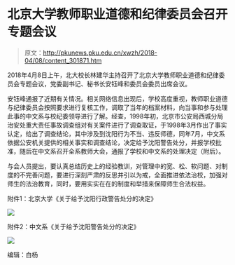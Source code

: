 # 北京大学教师职业道德和纪律委员会召开专题会议

> 原文：<http://pkunews.pku.edu.cn/xwzh/2018-04/08/content_301871.htm>

2018年4月8日上午，北大校长林建华主持召开了北京大学教师职业道德和纪律委员会专题会议，党委副书记、秘书长安钰峰和委员会委员出席会议。

安钰峰通报了近期有关情况。相关网络信息出现后，学校高度重视，教师职业道德与纪律委员会按照要求进行复核工作，调取了当年的档案材料，向当事和参与处理此事的中文系与校纪委领导进行了解。经查，1998年初，北京市公安局西城分局治安处重大责任事故调查组对有关案件进行了调查取证，于1998年3月作出了事实认定，给出了调查结论，其中涉及到沈阳行为不当、违反师德，同年7月，中文系依据公安机关提供的相关事实和调查结论，决定给予沈阳警告处分，并报学校批准，随后在中文系召开全系教师大会，通报了学校和中文系的处理决定（附后）。

与会人员提出，要认真总结历史上的经验教训，对管理中的宽、松、软问题、对制度的不完善问题，要进行深刻严肃的反思并引以为戒，全面推进依法治校，加强对师生的法治教育，同时，要用实实在在的制度和举措来保障师生合法权益。

附件1：北京大学《关于给予沈阳行政警告处分的决定》

![](https://img.hacpai.com/e/a14817cc246545c5af8f1de56c788e7c.jpeg)

附件2：中文系《关于给予沈阳警告处分的决定》

![](https://img.hacpai.com/e/e8e826dadb224f00a293f958c54fbb3e.jpeg)

编辑：白杨
